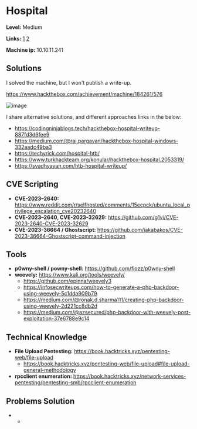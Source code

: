 # Hospital 

**Level:** Medium

**Links:** [1](https://www.hackthebox.com/machines/Hospital)  [2](https://app.hackthebox.com/machines/Hospital)

**Machine ip:** 10.10.11.241


## Solutions
I solved the machine, but I won't publish a write-up. 

https://www.hackthebox.com/achievement/machine/184261/576

![image](https://github.com/h4md153v63n/CTFs/assets/5091265/c609bce7-533d-4e95-a6fd-17dc790d0575)

I share alternative solutions, and different approaches links in the below:
+ https://codingninjablogs.tech/hackthebox-hospital-writeup-887fd3d6fee9
+ https://medium.com/@raj.pargavan/hackthebox-hospital-windows-332aadc49ba3
+ https://techyrick.com/hospital-htb/
+ https://www.turkhackteam.org/konular/hackthebox-hospital.2053319/
+ https://svadhyayan.com/htb-hospital-writeup/


## CVE Scripting
+ **CVE-2023–2640:** https://www.reddit.com/r/selfhosted/comments/15ecpck/ubuntu_local_privilege_escalation_cve20232640
+ **CVE-2023–2640, CVE-2023-32629:** https://github.com/g1vi/CVE-2023-2640-CVE-2023-32629
+ **CVE-2023-36664 / Ghostscript:** https://github.com/jakabakos/CVE-2023-36664-Ghostscript-command-injection


## Tools
+ **p0wny-shell / powny-shell:** https://github.com/flozz/p0wny-shell
+ **weevely:** https://www.kali.org/tools/weevely/
  + https://github.com/epinna/weevely3
  + https://infosecwriteups.com/how-to-generate-a-php-backdoor-using-weevely-5c1dda909b79
  + https://medium.com/@ronak.d.sharma111/creating-php-backdoor-using-weevely-2d221cc8db2d
  + https://medium.com/@azsecured/php-backdoor-with-weevely-post-exploitation-37e6788e9c14


## Technical Knowledge
+ **File Upload Pentesting:** https://book.hacktricks.xyz/pentesting-web/file-upload
  + https://book.hacktricks.xyz/pentesting-web/file-upload#file-upload-general-methodology
+ **rpcclient enumeration:** https://book.hacktricks.xyz/network-services-pentesting/pentesting-smb/rpcclient-enumeration


## Problems Solution
+ -

